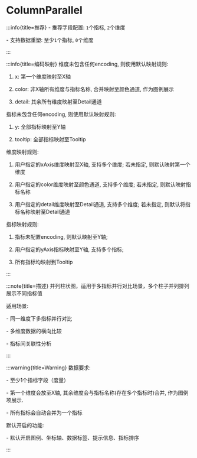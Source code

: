 # ColumnParallel

:::info{title=推荐}
\- 推荐字段配置: `1`个指标, `2`个维度

\- 支持数据重塑: 至少`1`个指标, `0`个维度

:::

:::info{title=编码映射}
维度未包含任何encoding, 则使用默认映射规则:

1. x: 第一个维度映射至X轴

2. color: 非X轴所有维度与指标名称, 合并映射至颜色通道, 作为图例展示

3. detail: 其余所有维度映射至Detail通道

指标未包含任何encoding, 则使用默认映射规则:

1. y: 全部指标映射至Y轴

2. tooltip: 全部指标映射至Tooltip



维度映射规则:

1. 用户指定的xAxis维度映射至X轴, 支持多个维度; 若未指定, 则默认映射第一个维度

2. 用户指定的color维度映射至颜色通道, 支持多个维度; 若未指定, 则默认映射指标名称

3. 用户指定的detail维度映射至Detail通道, 支持多个维度; 若未指定, 则默认将指标名称映射至Detail通道

指标映射规则:

1. 指标未配置encoding, 则默认映射至Y轴;

2. 用户指定的yAxis指标映射至Y轴, 支持多个指标;

3. 所有指标均映射到Tooltip

:::

:::note{title=描述}
并列柱状图，适用于多指标并行对比场景，多个柱子并列排列展示不同指标值

适用场景:

\- 同一维度下多指标并行对比

\- 多维度数据的横向比较

\- 指标间关联性分析

:::

:::warning{title=Warning}
数据要求:

\- 至少1个指标字段（度量）

\- 第一个维度会放至X轴, 其余维度会与指标名称(存在多个指标时)合并, 作为图例项展示.

\- 所有指标会自动合并为一个指标

默认开启的功能:

\- 默认开启图例、坐标轴、数据标签、提示信息、指标排序

:::

